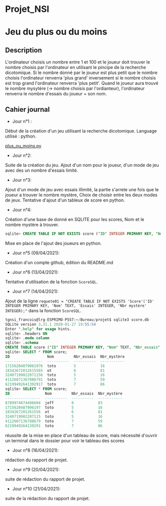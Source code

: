 # Projet_NSI

# Jeu du plus ou du moins

## Description

L'ordinateur choisis un nombre entre 1 et 100 et le joueur doit trouver le nombre choisis par l'ordinateur en utilisant le pincipe de la recherche dicotomique.
Si le nombre donné par le joueur est plus petit que le nombre choisis l'ordinateur renverra 'plus grand' inversement si le nombre choisis est trop grand l'ordinateur renverra 'plus petit'. Quand le joueur aura trouvé le nombre mysytère (-> nombre choisis par l'ordianteur), l'ordinateur renverra le nombre d'essais du joueur + son nom.

## Cahier journal

- Jour n°1 :

Début de la création d'un jeu utilisant la recherche dicotomique.
Language utilisé : python.

[plus_ou_moins.py](plus_ou_moins.py)


- Jour n°2:

Suite de la création du jeu. Ajout d'un nom pour le joueur, d'un mode de jeu avec des un nombre d'essais limité.


- Jour n°3:

Ajout d'un mode de jeu avec essais illimité, la partie s'arrete une fois que le joueur a trouver le nombre mystère, Choix de choisir entre les deux modes de jeux.
Tentative d'ajout d'un tableux de score en python.


- Jour n°4:

Création d'une base de donné en SQLITE pour les scores, Nom et le nombre mystère à trouver.

```sql
sqlite> CREATE TABLE IF NOT EXISTS score ("ID" INTEGER PRIMARY KEY, "Nom" TEXT, "Nbr_essais" INTEGER, "Nbr_mystère" TEXT);
```

Mise en place de l'ajout des joueurs en python.

- Jour n°5 (09/04/2021):

Création d'un compte github, édition du README.md

- Jour n°6 (13/04/2021):

Tentative d'utilisation de la fonction `ScoreSQL`.

- Jour n°7 (14/04/2021):

Ajout de la ligne `requete01 = "CREATE TABLE IF NOT EXISTS 'Score'('ID' INTEGER PRIMARY KEY, 'Nom' TEXT, 'Essais' INTEGER, 'Nbr mystère' INTEGER);"` dans la fonction `ScoreSQL`.

```sql
tgnsi_francois@lrg-ESPRIMO-P557:~/Bureau/projet$ sqlite3 score.db
SQLite version 3.31.1 2020-01-27 19:55:54
Enter ".help" for usage hints.
sqlite> .headers ON
sqlite> .mode column
sqlite> .schema
CREATE TABLE score ("ID" INTEGER PRIMARY KEY, "Nom" TEXT, "Nbr_essais" INTEGER, "Nbr_mystère" TEXT);
sqlite> SELECT * FROM score;
ID                 Nom         Nbr_essais  Nbr_mystère
-----------------  ----------  ----------  -----------
17156204879061976  toto        5           16         
18342672012615565  ot          6           81         
32407199022071156  toto        5           16         
41126071367086791  toto        7           59         
62199492641392917  toto        7           86         
sqlite> SELECT * FROM score;
ID                Nom         Nbr_essais  Nbr_mystère
----------------  ----------  ----------  -----------
8789974074496604  jeff        8           83         
1715620487906197  toto        5           16         
1834267201261556  ot          6           81         
3240719902207115  toto        5           16         
4112607136708679  toto        7           59         
6219949264139291  toto        7           86         
```
réussite de la mise en place d'un tableau de score, mais nécessité d'ouvrir un terminal dans le dossier pour voir le tableau des scores

- Jour n°8 (16/04/2021):

rédaction du rapport de projet.

- Jour n°9 (20/04/2021):

suite de rédaction du rapport de projet.

- Jour n°10 (21/04/2021):

suite de la rédaction du rapport de projet.
